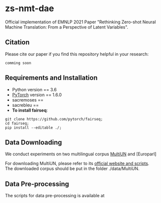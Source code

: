 # zs-nmt-dae
Official implementation of EMNLP 2021 Paper "Rethinking Zero-shot Neural Machine Translation: From a Perspective of Latent Variables". 

## Citation
Please cite our paper if you find this repository helpful in your research:
```
comming soon
```

## Requirements and Installation
* Python version == 3.6
* [PyTorch](http://pytorch.org/) version == 1.6.0
* sacremoses == 
* sacrebleu == 
* **To install fairseq**:
```
git clone https://github.com/pytorch/fairseq;
cd fairseq;
pip install --editable ./;
```

## Data Downloading
We conduct experiments on two multilingual corpus [MultiUN](https://conferences.unite.un.org/uncorpus) and [Europarl]

For downloading MultiUN, please refer to its [official website and scripts](https://conferences.unite.un.org/UNCORPUS/en/DownloadOverview). The downloaded corpus should be put in the folder ./data/MultiUN.



## Data Pre-processing
The scripts for data pre-processing is available at 
